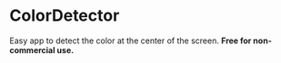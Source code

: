 # ColorDetector
Easy app to detect the color at the center of the screen.
**Free for non-commercial use.**
